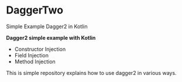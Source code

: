 # DaggerTwo
Simple Example Dagger2  in Kotlin 


**Dagger2 simple example with Kotlin**

- Constructor Injection
- Field Injection
- Method Injection

This is simple repository explains how to use dagger2 in various ways. 
